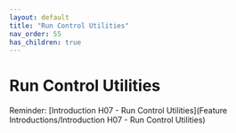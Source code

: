 ```yaml
---
layout: default
title: "Run Control Utilities"
nav_order: 55
has_children: true
---
```

# Run Control Utilities
Reminder: [Introduction H07 - Run Control Utilities](Feature Introductions/Introduction H07 - Run Control Utilities)   
